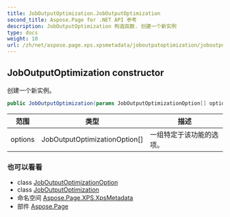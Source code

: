 ```yaml
---
title: JobOutputOptimization.JobOutputOptimization
second_title: Aspose.Page for .NET API 参考
description: JobOutputOptimization 构造函数. 创建一个新实例
type: docs
weight: 10
url: /zh/net/aspose.page.xps.xpsmetadata/joboutputoptimization/joboutputoptimization/
---
```

## JobOutputOptimization constructor

创建一个新实例。

```csharp
public JobOutputOptimization(params JobOutputOptimizationOption[] options)
```

| 范围 | 类型 | 描述 |
| --- | --- | --- |
| options | JobOutputOptimizationOption[] | 一组特定于该功能的选项。 |

### 也可以看看

* class [JobOutputOptimizationOption](../../joboutputoptimization.joboutputoptimizationoption/)
* class [JobOutputOptimization](../)
* 命名空间 [Aspose.Page.XPS.XpsMetadata](../../joboutputoptimization/)
* 部件 [Aspose.Page](../../../)


